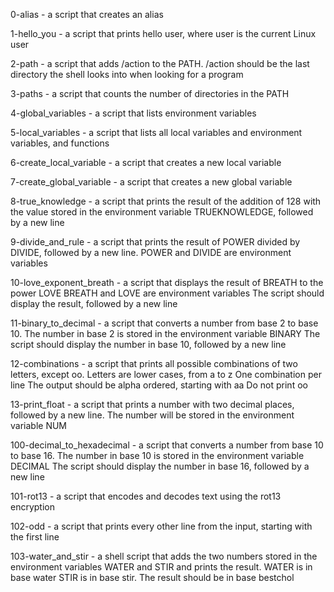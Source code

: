 0-alias - a script that creates an alias

1-hello_you - a script that prints hello user, where user is the current Linux user

2-path - a script that adds /action to the PATH. /action should be the last directory the shell looks into when looking for a program

3-paths - a script that counts the number of directories in the PATH

4-global_variables - a script that lists environment variables

5-local_variables - a script that lists all local variables and environment variables, and functions

6-create_local_variable - a script that creates a new local variable

7-create_global_variable - a script that creates a new global variable

8-true_knowledge - a script that prints the result of the addition of 128 with the value stored in the environment variable TRUEKNOWLEDGE, followed by a new line

9-divide_and_rule - a script that prints the result of POWER divided by DIVIDE, followed by a new line.  POWER and DIVIDE are environment variables

10-love_exponent_breath - a script that displays the result of BREATH to the power LOVE  BREATH and LOVE are environment variables The script should display the result, followed by a new line

11-binary_to_decimal - a script that converts a number from base 2 to base 10.  The number in base 2 is stored in the environment variable BINARY The script should display the number in base 10, followed by a new line

12-combinations - a script that prints all possible combinations of two letters, except oo.  Letters are lower cases, from a to z One combination per line The output should be alpha ordered, starting with aa Do not print oo

13-print_float - a script that prints a number with two decimal places, followed by a new line.  The number will be stored in the environment variable NUM

100-decimal_to_hexadecimal - a script that converts a number from base 10 to base 16.  The number in base 10 is stored in the environment variable DECIMAL The script should display the number in base 16, followed by a new line

101-rot13 - a script that encodes and decodes text using the rot13 encryption

102-odd - a script that prints every other line from the input, starting with the first line

103-water_and_stir - a shell script that adds the two numbers stored in the environment variables WATER and STIR and prints the result.  WATER is in base water STIR is in base stir. The result should be in base bestchol
